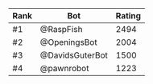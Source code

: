 Rank|Bot|Rating
---|---|---
#1|@RaspFish|2494
#2|@OpeningsBot|2004
#3|@DavidsGuterBot|1500
#4|@pawnrobot|1223
